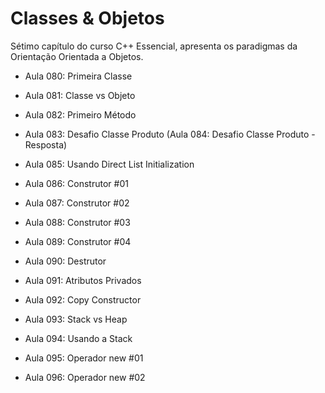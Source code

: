 # Classes & Objetos

Sétimo capítulo do curso C++ Essencial, apresenta os paradigmas da Orientação Orientada a Objetos.

- Aula 080: Primeira Classe

- Aula 081: Classe vs Objeto

- Aula 082: Primeiro Método

- Aula 083: Desafio Classe Produto
    (Aula 084: Desafio Classe Produto - Resposta)

- Aula 085: Usando Direct List Initialization

- Aula 086: Construtor #01

- Aula 087: Construtor #02

- Aula 088: Construtor #03

- Aula 089: Construtor #04

- Aula 090: Destrutor

- Aula 091: Atributos Privados

- Aula 092: Copy Constructor

- Aula 093: Stack vs Heap

- Aula 094: Usando a Stack

- Aula 095: Operador new #01

- Aula 096: Operador new #02